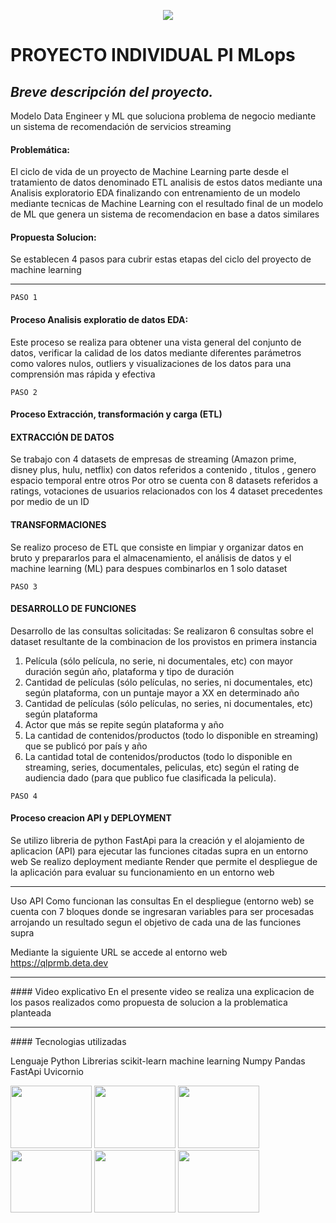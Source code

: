 <p align=center><img src=http://math.prep.soyhenry.com/_src/assets/logo.png><p>

# PROYECTO INDIVIDUAL PI MLops 

## *Breve descripción del proyecto.*
Modelo Data Engineer y ML que soluciona problema de negocio mediante un sistema de recomendación de servicios streaming

#### Problemática:
El ciclo de vida de un proyecto de Machine Learning parte desde el tratamiento de datos denominado ETL 
analisis de estos datos mediante una Analisis exploratorio EDA finalizando con entrenamiento de un modelo mediante tecnicas
de Machine Learning con el resultado final de un modelo de ML que genera un sistema de recomendacion en base a datos similares 

#### Propuesta Solucion:
Se establecen 4 pasos para cubrir estas etapas del ciclo del proyecto de machine learning 

<hr> 

`PASO 1`
#### Proceso Analisis exploratio de datos EDA:
Este proceso se realiza para obtener una vista general del conjunto de datos, verificar la calidad de los datos mediante diferentes 
parámetros como valores nulos, outliers y visualizaciones de los datos para una comprensión mas rápida y efectiva 

`PASO 2`
#### Proceso Extracción, transformación y carga (ETL)

#### EXTRACCIÓN DE DATOS
Se trabajo con 4 datasets de empresas de streaming (Amazon prime, disney plus, hulu, netflix)
con datos referidos a contenido , titulos , genero espacio temporal entre otros 
Por otro se cuenta con 8 datasets referidos a ratings, votaciones de usuarios relacionados con los 4 dataset precedentes
por medio de un ID

#### TRANSFORMACIONES
Se realizo proceso de ETL que consiste en limpiar y organizar datos en bruto y prepararlos para el almacenamiento, 
el análisis de datos y el machine learning (ML) para despues combinarlos en 1 solo dataset

`PASO 3`
#### DESARROLLO DE FUNCIONES
Desarrollo de las consultas solicitadas:
Se realizaron 6 consultas sobre el dataset resultante de la combinacion de los provistos en primera instancia

1. Película (sólo película, no serie, ni documentales, etc) con mayor duración según año, plataforma y tipo de duración
2. Cantidad de películas (sólo películas, no series, ni documentales, etc) según plataforma, con un puntaje mayor a XX en determinado año
3. Cantidad de películas (sólo películas, no series, ni documentales, etc) según plataforma
4. Actor que más se repite según plataforma y año
5. La cantidad de contenidos/productos (todo lo disponible en streaming) que se publicó por país y año
6. La cantidad total de contenidos/productos (todo lo disponible en streaming, series, documentales, peliculas, etc) según el rating de audiencia dado (para que publico fue clasificada la pelicula). 

`PASO 4`
#### Proceso creacion API y DEPLOYMENT
Se utilizo libreria de python FastApi para la creación y el alojamiento de aplicacion (API) para ejecutar las funciones citadas supra en un entorno web 
Se realizo deployment mediante Render que permite el despliegue de la aplicación para evaluar su funcionamiento en un entorno web

<hr> 
Uso API
Como funcionan las consultas
En el despliegue (entorno web) se cuenta con 7 bloques donde se ingresaran variables para ser procesadas arrojando un resultado segun el objetivo de cada una de las funciones supra

Mediante la siguiente URL se accede al entorno web
https://qlprmb.deta.dev

<hr> 
#### Video explicativo 
En el presente video se realiza una explicacion de los pasos realizados como propuesta de solucion a la problematica planteada

<hr> 
#### Tecnologias utilizadas

Lenguaje Python
Librerias scikit-learn machine learning
Numpy
Pandas
FastApi
Uvicornio


<div>
  <img src="https://www.python.org/static/community_logos/python-logo-master-v3-TM-flattened.png" style="width: 130px; height: 100px; display: inline-block;">
  <img src="https://upload.wikimedia.org/wikipedia/commons/thumb/0/05/Scikit_learn_logo_small.svg/2560px-Scikit_learn_logo_small.svg.png" style="width: 130px; height: 100px; display: inline-block;">
  <img src="https://upload.wikimedia.org/wikipedia/commons/thumb/3/31/NumPy_logo_2020.svg/1280px-NumPy_logo_2020.svg.png" style="width: 130px; height: 100px; display: inline-block;">
  <img src="https://www.kindpng.com/picc/m/574-5747046_python-pandas-logo-transparent-hd-png-download.png" style="width: 130px; height: 100px; display: inline-block;">
  <img src="https://repository-images.githubusercontent.com/260928305/92388600-8d1c-11ea-9993-a726466b5099" style="width: 130px; height: 100px; display: inline-block;">
  <img src="https://raw.githubusercontent.com/tomchristie/uvicorn/master/docs/uvicorn.png" style="width: 130px; height: 100px; display: inline-block;">
</div>

